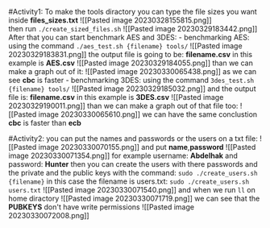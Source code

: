 #Activity1:
	To make the tools diractory you can type the file sizes you want inside **files_sizes.txt** 
	![[Pasted image 20230328155815.png]]	
	then run `./create_sized_files.sh` 
	![[Pasted image 20230329183442.png]]
	After that you can start benchmark AES and 3DES:
		- benchmarking AES: 
			using the command `./aes_test.sh {filename} tools/`
			![[Pasted image 20230329183831.png]]
			the output file is going to be: **filename.csv**
			in this example is **AES.csv** ![[Pasted image 20230329184055.png]]
			than we can make a graph out of it:
			![[Pasted image 20230330065438.png]]
			as we can see **cbc** is faster
		- benchmarking 3DES:
			using the command `3des_test.sh {filename} tools/`
			![[Pasted image 20230329185032.png]]
			and the output file is: **filename.csv** 
			in this example is **3DES.csv**
			![[Pasted image 20230329190011.png]]
			than we can make a graph out of that file too:
			![[Pasted image 20230330065610.png]]
			we can have the same conclustion **cbc** is faster than **ecb** 

#Activity2:
	you can put the names and passwords or the users on a txt file: 
	![[Pasted image 20230330070155.png]]
	and put **name**,**password** 
	![[Pasted image 20230330071354.png]]
	for example username: **Abdelhak** and password: **Hunter**
	then you can create the users with there passwords and the private and the public keys with the command: 
	`sudo ./create_users.sh {filename}`
	in this case the filename is users.txt: 
	`sudo ./create_users.sh users.txt` 
	![[Pasted image 20230330071540.png]]
	and when we run `ll` on home diractory
	![[Pasted image 20230330071719.png]]
	we can see that the **PUBKEYS** don't have write permissions
	![[Pasted image 20230330072008.png]]
	